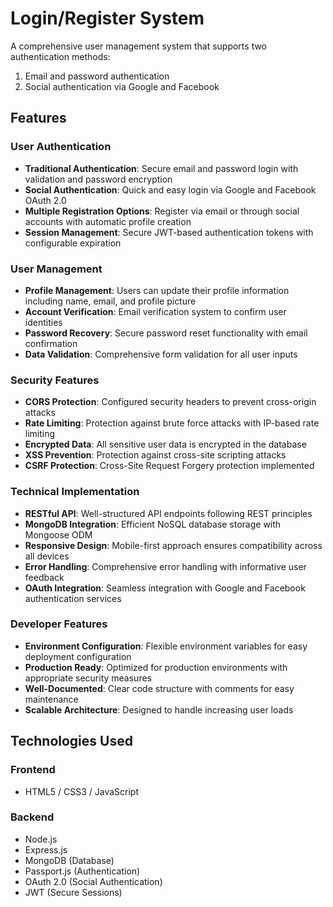 # Login/Register System

A comprehensive user management system that supports two authentication methods:

1. Email and password authentication
2. Social authentication via Google and Facebook

## Features

### User Authentication

- **Traditional Authentication**: Secure email and password login with validation and password encryption
- **Social Authentication**: Quick and easy login via Google and Facebook OAuth 2.0
- **Multiple Registration Options**: Register via email or through social accounts with automatic profile creation
- **Session Management**: Secure JWT-based authentication tokens with configurable expiration

### User Management

- **Profile Management**: Users can update their profile information including name, email, and profile picture
- **Account Verification**: Email verification system to confirm user identities
- **Password Recovery**: Secure password reset functionality with email confirmation
- **Data Validation**: Comprehensive form validation for all user inputs

### Security Features

- **CORS Protection**: Configured security headers to prevent cross-origin attacks
- **Rate Limiting**: Protection against brute force attacks with IP-based rate limiting
- **Encrypted Data**: All sensitive user data is encrypted in the database
- **XSS Prevention**: Protection against cross-site scripting attacks
- **CSRF Protection**: Cross-Site Request Forgery protection implemented

### Technical Implementation

- **RESTful API**: Well-structured API endpoints following REST principles
- **MongoDB Integration**: Efficient NoSQL database storage with Mongoose ODM
- **Responsive Design**: Mobile-first approach ensures compatibility across all devices
- **Error Handling**: Comprehensive error handling with informative user feedback
- **OAuth Integration**: Seamless integration with Google and Facebook authentication services

### Developer Features

- **Environment Configuration**: Flexible environment variables for easy deployment configuration
- **Production Ready**: Optimized for production environments with appropriate security measures
- **Well-Documented**: Clear code structure with comments for easy maintenance
- **Scalable Architecture**: Designed to handle increasing user loads

## Technologies Used

### Frontend

- HTML5 / CSS3 / JavaScript

### Backend

- Node.js
- Express.js
- MongoDB (Database)
- Passport.js (Authentication)
- OAuth 2.0 (Social Authentication)
- JWT (Secure Sessions)
